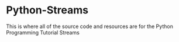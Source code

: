 # Python-Streams
This is where all of the source code and resources are for the Python Programming Tutorial Streams
